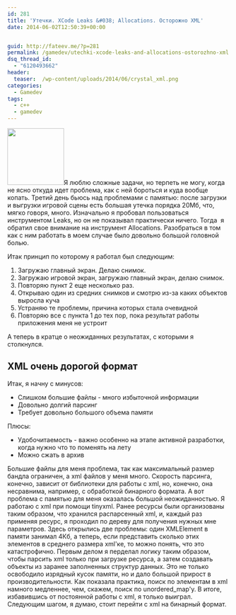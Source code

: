 ```yaml
---
id: 281
title: 'Утечки. XCode Leaks &#038; Allocations. Осторожно XML'
date: 2014-06-02T12:50:39+00:00


guid: http://fateev.me/?p=281
permalink: /gamedev/utechki-xcode-leaks-and-allocations-ostorozhno-xml.html
dsq_thread_id:
  - "6120493662"
header:
  teaser:  /wp-content/uploads/2014/06/crystal_xml.png
categories:
  - Gamedev
tags:
  - c++
  - gamedev
---
```

<a href="http://fateev.me/wp-content/uploads/2014/06/crystal_xml.png"><img class="alignleft size-full wp-image-325" title="crystal_xml" src="http://fateev.me/wp-content/uploads/2014/06/crystal_xml.png" alt="" width="128" height="128" /></a>Я люблю сложные задачи, но терпеть не могу, когда не ясно откуда идет проблема, как с ней бороться и куда вообще копать. Третий день бьюсь над проблемами с памятью: после загрузки и выгрузки игровой сцены есть большая утечка порядка 20Мб, что, мягко говоря, много. Изначально я пробовал пользоваться инструментом Leaks, но он не показывал практически ничего. Тогда  я обратил свое внимание на инструмент Allocations. Разобраться в том как с ним работать в моем случае было довольно большой головной болью.

Итак принцип по которому я работал был следующим:
<ol>
	<li>Загружаю главный экран. Делаю снимок.</li>
	<li>Загружаю игровой экран, загружаю главный экран, делаю снимок.</li>
	<li>Повторяю пункт 2 еще несколько раз.</li>
	<li>Открываю один из средних снимков и смотрю из-за каких объектов выросла куча</li>
	<li>Устраняю те проблемы, причина которых стала очевидной</li>
	<li>Повторяю все с пункта 1 до тех пор, пока результат работы приложения меня не устроит</li>
</ol>
А теперь в кратце о неожиданных результатах, с которыми я столкнулся.
<h2>XML очень дорогой формат</h2>
Итак, я начну с минусов:
<ul>
	<li>Слишком большие файлы - много избыточной информации</li>
	<li>Довольно долгий парсинг</li>
	<li>Требует довольно большого объема памяти</li>
</ul>
Плюсы:
<ul>
	<li>Удобочитаемость - важно особенно на этапе активной разработки, когда нужно что то поменять на лету</li>
	<li>Можно сжать в архив</li>
</ul>
Большие файлы для меня проблема, так как максимальный размер бандла ограничен, а xml файлов у меня много. Скорость парсинга, конечно, зависит от библиотеки для работы с xml, но, конечно, она несравнима, например, с обработкой бинарного формата. А вот проблема с памятью для меня оказалась большой неожиданностью. Я работаю c xml при помощи tinyxml. Ранее ресурсы были организованы таким образом, что хранился распарсенный xml, и, каждый раз применяя ресурс, я проходил по дереву для получения нужных мне параметров. Здесь открылись две проблемы: один XMLElement в памяти занимал 4Кб, а теперь, если представить сколько этих элементов в среднего размера xml'ке, то можно понять, что это катастрофично. Первым делом я перделал логику таким образом, чтобы парсить xml только при загрузке ресурса, а затем создавать объекты из заранее заполненных структур данных. Это не только освободило изрядный кусок памяти, но и дало большой прирост в производительности. Как показала практика, поиск по элементам в xml намного медленнее, чем, скажем, поиск по unordered_map'у. В итоге, избавившись от постоянной работы с xml, я только выиграл. Следующим шагом, я думаю, стоит перейти с xml на бинарный формат.

&nbsp;